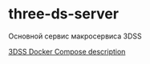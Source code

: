 # three-ds-server

Основной сервис макросервиса 3DSS

[3DSS Docker Compose description](https://github.com/rbkmoney/three-ds-server-compose#three-ds-server-compose)

